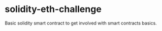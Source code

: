 # solidity-eth-challenge
Basic solidity smart contract to get involved with smart contracts basics.
